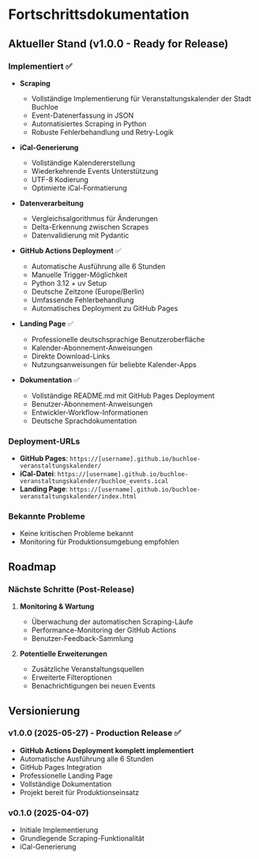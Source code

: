 # Fortschrittsdokumentation

## Aktueller Stand (v1.0.0 - Ready for Release)

### Implementiert ✅

- **Scraping**
  - Vollständige Implementierung für Veranstaltungskalender der Stadt Buchloe
  - Event-Datenerfassung in JSON
  - Automatisiertes Scraping in Python
  - Robuste Fehlerbehandlung und Retry-Logik

- **iCal-Generierung**
  - Vollständige Kalendererstellung
  - Wiederkehrende Events Unterstützung
  - UTF-8 Kodierung
  - Optimierte iCal-Formatierung

- **Datenverarbeitung**
  - Vergleichsalgorithmus für Änderungen
  - Delta-Erkennung zwischen Scrapes
  - Datenvalidierung mit Pydantic

- **GitHub Actions Deployment** ✅
  - Automatische Ausführung alle 6 Stunden
  - Manuelle Trigger-Möglichkeit
  - Python 3.12 + uv Setup
  - Deutsche Zeitzone (Europe/Berlin)
  - Umfassende Fehlerbehandlung
  - Automatisches Deployment zu GitHub Pages

- **Landing Page** ✅
  - Professionelle deutschsprachige Benutzeroberfläche
  - Kalender-Abonnement-Anweisungen
  - Direkte Download-Links
  - Nutzungsanweisungen für beliebte Kalender-Apps

- **Dokumentation** ✅
  - Vollständige README.md mit GitHub Pages Deployment
  - Benutzer-Abonnement-Anweisungen
  - Entwickler-Workflow-Informationen
  - Deutsche Sprachdokumentation

### Deployment-URLs

- **GitHub Pages**: `https://[username].github.io/buchloe-veranstaltungskalender/`
- **iCal-Datei**: `https://[username].github.io/buchloe-veranstaltungskalender/buchloe_events.ical`
- **Landing Page**: `https://[username].github.io/buchloe-veranstaltungskalender/index.html`

### Bekannte Probleme

- Keine kritischen Probleme bekannt
- Monitoring für Produktionsumgebung empfohlen

## Roadmap

### Nächste Schritte (Post-Release)

1. **Monitoring & Wartung**
   - Überwachung der automatischen Scraping-Läufe
   - Performance-Monitoring der GitHub Actions
   - Benutzer-Feedback-Sammlung

2. **Potentielle Erweiterungen**
   - Zusätzliche Veranstaltungsquellen
   - Erweiterte Filteroptionen
   - Benachrichtigungen bei neuen Events

## Versionierung

### v1.0.0 (2025-05-27) - Production Release ✅

- **GitHub Actions Deployment komplett implementiert**
- Automatische Ausführung alle 6 Stunden
- GitHub Pages Integration
- Professionelle Landing Page
- Vollständige Dokumentation
- Projekt bereit für Produktionseinsatz

### v0.1.0 (2025-04-07)

- Initiale Implementierung
- Grundlegende Scraping-Funktionalität
- iCal-Generierung
